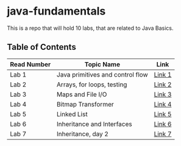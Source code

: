 # java-fundamentals

This is a repo that will hold 10 labs, that are related to Java Basics.

## Table of Contents

Read Number | Topic Name | Link
----------- | ---------- | ----
Lab 1 | Java primitives and control flow | [Link 1](https://github.com/Aseel-Banna/java-fundamentals/tree/javaBasics)
Lab 2 | Arrays, for loops, testing | [Link 2](https://github.com/Aseel-Banna/java-fundamentals/tree/lab02)
Lab 3 | Maps and File I/O | [Link 3](https://github.com/Aseel-Banna/java-fundamentals/tree/lab03)
Lab 4 | Bitmap Transformer | [Link 4](https://github.com/Aseel-Banna/bitmap-transformer)
Lab 5 | Linked List | [Link 5](https://github.com/Aseel-Banna/data-structures-and-algorithms/tree/main/data-structure)
Lab 6 | Inheritance and Interfaces | [Link 6](https://github.com/Aseel-Banna/java-fundamentals/tree/inheritance)
Lab 7 | Inheritance, day 2 | [Link 7](https://github.com/Aseel-Banna/java-fundamentals/tree/inheritance)



